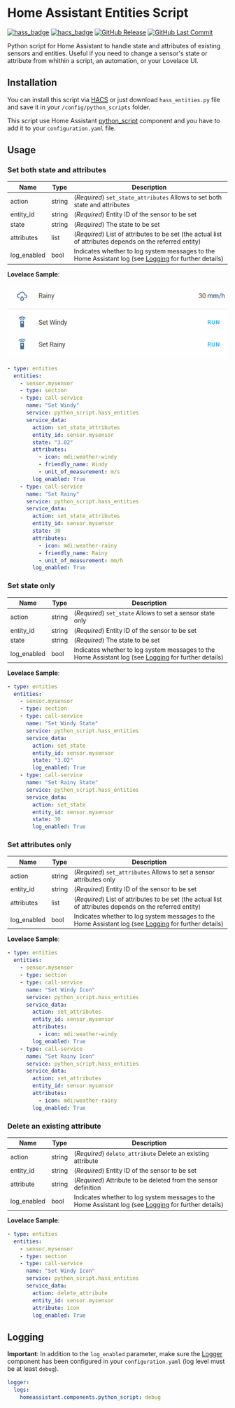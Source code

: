 # Home Assistant Entities Script

[![hass_badge](https://img.shields.io/badge/Platform-Home%20Assistant-blue.svg)](https://www.home-assistant.io)
[![hacs_badge](https://img.shields.io/badge/HACS-Default-orange.svg)](https://github.com/hacs/integration)
[![GitHub Release](https://img.shields.io/github/release/pmazz/ps_hassio_entities.svg)](https://github.com/pmazz/ps_hassio_entities/releases)
[![GitHub Last Commit](https://img.shields.io/github/last-commit/pmazz/ps_hassio_entities.svg)](https://github.com/pmazz/ps_hassio_entities/commits)

Python script for Home Assistant to handle state and attributes of existing sensors and entities.
Useful if you need to change a sensor's state or attribute from whithin a script, an automation, or your Lovelace UI.

## Installation

You can install this script via [HACS](https://hacs.xyz) or just download `hass_entities.py` file and save it in your `/config/python_scripts` folder.

This script use Home Assistant [python_script](https://www.home-assistant.io/integrations/python_script) component and you have to add it to your `configuration.yaml` file.

## Usage

### Set both state and attributes

| Name | Type | Description |
| ---- | ---- | ----------- |
| action | string | (*Required*) `set_state_attributes` Allows to set both state and attributes |
| entity_id | string | (*Required*) Entity ID of the sensor to be set |
| state | string | (*Required*) The state to be set |
| attributes | list | (*Required*) List of attributes to be set (the actual list of attributes depends on the referred entity) |
| log_enabled | bool | Indicates whether to log system messages to the Home Assistant log (see [Logging](#logging) for further details) |

**Lovelace Sample**:

![Sample](sample.gif)

```yaml
- type: entities
  entities:
    - sensor.mysensor
    - type: section
    - type: call-service
      name: "Set Windy"
      service: python_script.hass_entities
      service_data:
        action: set_state_attributes
        entity_id: sensor.mysensor
        state: "3.02"
        attributes:
          - icon: mdi:weather-windy
          - friendly_name: Windy
          - unit_of_measurement: m/s
        log_enabled: True
    - type: call-service
      name: "Set Rainy"
      service: python_script.hass_entities
      service_data:
        action: set_state_attributes
        entity_id: sensor.mysensor
        state: 30
        attributes:
          - icon: mdi:weather-rainy
          - friendly_name: Rainy
          - unit_of_measurement: mm/h
        log_enabled: True
```

### Set state only

| Name | Type | Description |
| ---- | ---- | ----------- |
| action | string | (*Required*) `set_state` Allows to set a sensor state only |
| entity_id | string | (*Required*) Entity ID of the sensor to be set |
| state | string | (*Required*) The state to be set |
| log_enabled | bool | Indicates whether to log system messages to the Home Assistant log (see [Logging](#logging) for further details) |

**Lovelace Sample**:

```yaml
- type: entities
  entities:
    - sensor.mysensor
    - type: section
    - type: call-service
      name: "Set Windy State"
      service: python_script.hass_entities
      service_data:
        action: set_state
        entity_id: sensor.mysensor
        state: "3.02"
        log_enabled: True
    - type: call-service
      name: "Set Rainy State"
      service: python_script.hass_entities
      service_data:
        action: set_state
        entity_id: sensor.mysensor
        state: 30
        log_enabled: True
```

### Set attributes only

| Name | Type | Description |
| ---- | ---- | ----------- |
| action | string | (*Required*) `set_attributes` Allows to set a sensor attributes only |
| entity_id | string | (*Required*) Entity ID of the sensor to be set |
| attributes | list | (*Required*) List of attributes to be set (the actual list of attributes depends on the referred entity) |
| log_enabled | bool | Indicates whether to log system messages to the Home Assistant log (see [Logging](#logging) for further details) |

**Lovelace Sample**:

```yaml
- type: entities
  entities:
    - sensor.mysensor
    - type: section
    - type: call-service
      name: "Set Windy Icon"
      service: python_script.hass_entities
      service_data:
        action: set_attributes
        entity_id: sensor.mysensor
        attributes:
          - icon: mdi:weather-windy
        log_enabled: True
    - type: call-service
      name: "Set Rainy Icon"
      service: python_script.hass_entities
      service_data:
        action: set_attributes
        entity_id: sensor.mysensor
        attributes:
          - icon: mdi:weather-rainy
        log_enabled: True
```

### Delete an existing attribute

| Name | Type | Description |
| ---- | ---- | ----------- |
| action | string | (*Required*) `delete_attribute` Delete an existing attribute |
| entity_id | string | (*Required*) Entity ID of the sensor to be set |
| attribute | string | (*Required*) Attribute to be deleted from the sensor definition |
| log_enabled | bool | Indicates whether to log system messages to the Home Assistant log (see [Logging](#logging) for further details) |

**Lovelace Sample**:

```yaml
- type: entities
  entities:
    - sensor.mysensor
    - type: section
    - type: call-service
      name: "Set Windy Icon"
      service: python_script.hass_entities
      service_data:
        action: delete_attribute
        entity_id: sensor.mysensor
        attribute: icon
        log_enabled: True
```

## Logging

**Important**: In addition to the `log_enabled` parameter, make sure the [Logger](https://www.home-assistant.io/components/logger) component has been configured in your `configuration.yaml` (log level must be at least `debug`).

```yaml
logger:
  logs:
    homeassistant.components.python_script: debug
```
